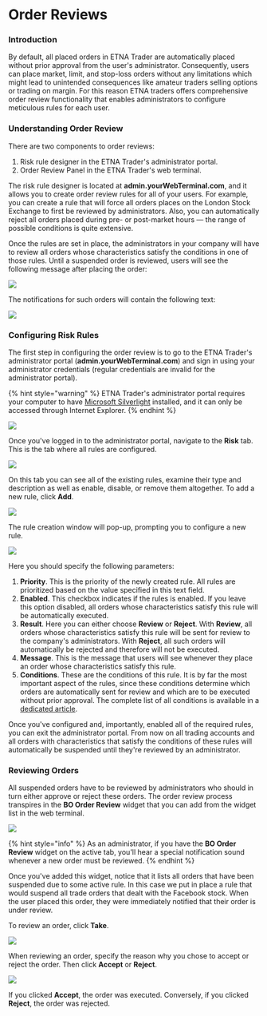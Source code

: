 # Order Reviews

### Introduction

By default, all placed orders in ETNA Trader are automatically placed without prior approval from the user's administrator. Consequently, users can place market, limit, and stop-loss orders without any limitations which might lead to unintended consequences like amateur traders selling options or trading on margin. For this reason ETNA traders offers comprehensive order review functionality that enables administrators to configure meticulous rules for each user.

### Understanding Order Review

There are two components to order reviews:

1. Risk rule designer in the ETNA Trader's administrator portal.
2. Order Review Panel in the ETNA Trader's web terminal.

The risk rule designer is located at **admin.yourWebTerminal.com**, and it allows you to create order review rules for all of your users. For example, you can create a rule that will force all orders places on the London Stock Exchange to first be reviewed by administrators. Also, you can automatically reject all orders placed during pre- or post-market hours — the range of possible conditions is quite extensive.

Once the rules are set in place, the administrators in your company will have to review all orders whose characteristics satisfy the conditions in one of those rules. Until a suspended order is reviewed, users will see the following message after placing the order: 

![](../../../.gitbook/assets/screenshot-2019-01-30-at-18.09.56.png)

The notifications for such orders will contain the following text:

![](../../../.gitbook/assets/screenshot-2019-01-30-at-18.09.30.png)

### Configuring Risk Rules

The first step in configuring the order review is to go to the ETNA Trader's administrator portal \(**admin.yourWebTerminal.com**\) and sign in using your administrator credentials \(regular credentials are invalid for the administrator portal\).

{% hint style="warning" %}
ETNA Trader's administrator portal requires your computer to have [Microsoft Silverlight](https://www.microsoft.com/silverlight/) installed, and it can only be accessed through Internet Explorer.
{% endhint %}

![](../../../.gitbook/assets/screenshot-2019-01-31-at-15.05.24.png)

Once you've logged in to the administrator portal, navigate to the **Risk** tab. This is the tab where all rules are configured.

![](../../../.gitbook/assets/screenshot-2019-01-31-at-15.10.19.png)

On this tab you can see all of the existing rules, examine their type and description as well as enable, disable, or remove them altogether. To add a new rule, click **Add**.

![](../../../.gitbook/assets/screenshot-2019-01-31-at-15.20.15.png)

The rule creation window will pop-up, prompting you to configure a new rule.

![](../../../.gitbook/assets/screenshot-2019-01-31-at-16.20.28.png)

Here you should specify the following parameters:

1. **Priority**. This is the priority of the newly created rule. All rules are prioritized based on the value specified in this text field.
2. **Enabled**. This checkbox indicates if the rules is enabled. If you leave this option disabled, all orders whose characteristics satisfy this rule will be automatically executed.
3. **Result**. Here you can either choose **Review** or **Reject**. With **Review**, all orders whose characteristics satisfy this rule will be sent for review to the company's administrators. With **Reject**, all such orders will automatically be rejected and therefore will not be executed. 
4. **Message**. This is the message that users will see whenever they place an order whose characteristics satisfy this rule. 
5. **Conditions**. These are the conditions of this rule. It is by far the most important aspect of the rules, since these conditions determine which orders are automatically sent for review and which are to be executed without prior approval. The complete list of all conditions is available in a [dedicated article](types-of-conditions.md).

Once you've configured and, importantly, enabled all of the required rules, you can exit the administrator portal. From now on all trading accounts and all orders with characteristics that satisfy the conditions of these rules will automatically be suspended until they're reviewed by an administrator.

### Reviewing Orders

All suspended orders have to be reviewed by administrators who should in turn either approve or reject these orders. The order review process transpires in the **BO Order Review** widget that you can add from the widget list in the web terminal.

![](../../../.gitbook/assets/screenshot-2019-01-31-at-18.40.42.png)

{% hint style="info" %}
As an administrator, if you have the **BO Order Review** widget on the active tab, you'll hear a special notification sound whenever a new order must be reviewed.
{% endhint %}

Once you've added this widget, notice that it lists all orders that have been suspended due to some active rule. In this case we put in place a rule that would suspend all trade orders that dealt with the Facebook stock. When the user placed this order, they were immediately notified that their order is under review. 

To review an order, click **Take**.

![](../../../.gitbook/assets/screenshot-2019-01-31-at-18.44.29.png)

When reviewing an order, specify the reason why you chose to accept or reject the order. Then click **Accept** or **Reject**.

![](../../../.gitbook/assets/screenshot-2019-01-31-at-18.56.32.png)

If you clicked **Accept**, the order was executed. Conversely, if you clicked **Reject**, the order was rejected.

